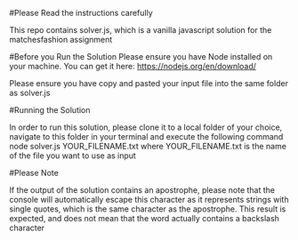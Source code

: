 #Please Read the instructions carefully

This repo contains solver.js, which is a vanilla javascript solution for the matchesfashion assignment

#Before you Run the Solution
Please ensure you have Node installed on your machine. You can get it here: https://nodejs.org/en/download/

Please ensure you have copy and pasted your input file into the same folder as solver.js

#Running the Solution

In order to run this solution, please clone it to a local folder of your choice, navigate to this folder in your terminal
and execute the following command node solver.js YOUR_FILENAME.txt where YOUR_FILENAME.txt is the name of the file you want to use as input

#Please Note

If the output of the solution contains an apostrophe, please note that the console will automatically escape this character 
as it represents strings with single quotes, which is the same character as the apostrophe. This result is expected, and does not mean that
the word actually contains a backslash character